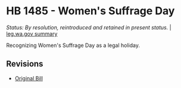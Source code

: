 # HB 1485 - Women's Suffrage Day
*Status: By resolution, reintroduced and retained in present status.* | [leg.wa.gov summary](https://app.leg.wa.gov/billsummary?BillNumber=1485&Year=2021)

Recognizing Women's Suffrage Day as a legal holiday.

## Revisions
* [Original Bill](1/)